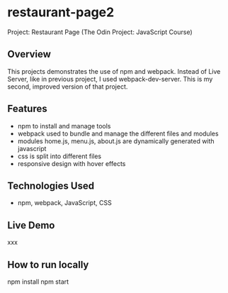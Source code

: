 # restaurant-page2
Project: Restaurant Page (The Odin Project: JavaScript Course)

## Overview
This projects demonstrates the use of npm and webpack.
Instead of Live Server, like in previous project, I used webpack-dev-server.
This is my second, improved version of that project.

## Features
- npm to install and manage tools
- webpack used to bundle and manage the different files and modules
- modules home.js, menu.js, about.js are dynamically generated with javascript
- css is split into different files
- responsive design with hover effects

## Technologies Used
- npm, webpack, JavaScript, CSS

## Live Demo
xxx

## How to run locally
npm install
npm start